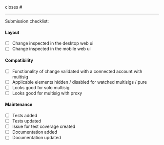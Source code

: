 closes #

---
Submission checklist: 

<!-- Remove anything below that is not applicable -->   

#### Layout
- [ ] Change inspected in the desktop web ui
- [ ] Change inspected in the mobile web ui

#### Compatibility
- [ ] Functionality of change validated with a connected account with multisig
- [ ] Applicable elements hidden / disabled for watched multisigs / pure
- [ ] Looks good for solo multisig
- [ ] Looks good for multisig with proxy

#### Maintenance
- [ ] Tests added 
- [ ] Tests updated
- [ ] Issue for test coverage created
- [ ] Documentation added
- [ ] Documentation updated